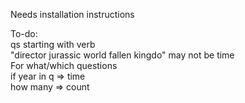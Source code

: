 Needs installation instructions

To-do:  
qs starting with verb  
"director jurassic world fallen kingdo" may not be time  
For what/which questions  
if year in q => time  
how many => count  
 
